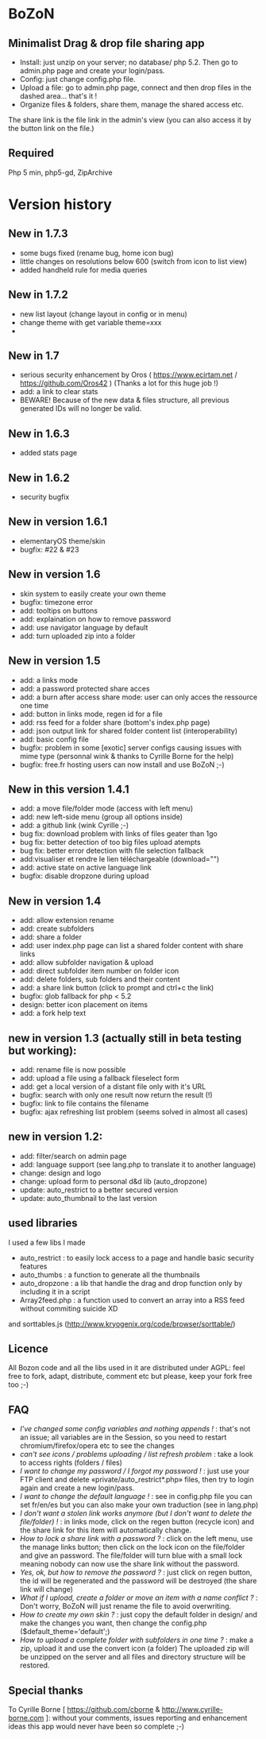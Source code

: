 # BoZoN



## Minimalist Drag & drop file sharing app

- Install: just unzip on your server; no database/ php 5.2. Then go to admin.php page and create your login/pass. 
- Config: just change config.php file. 
- Upload a file: go to admin.php page, connect and then drop files in the dashed area... that's it !
- Organize files & folders, share them, manage the shared access etc.

The share link is the file link in the admin's view (you can also access it by the button link on the file.)

## Required 
Php 5 min, php5-gd, ZipArchive

# Version history
## New in 1.7.3
- some bugs fixed (rename bug, home icon bug)
- little changes on resolutions below 600 (switch from icon to list view)
- added handheld rule for media queries


## New in 1.7.2
- new list layout (change layout in config or in menu)
- change theme with get variable theme=xxx
- 

## New in 1.7
* serious security enhancement by Oros ( https://www.ecirtam.net / https://github.com/Oros42 ) (Thanks a lot for this huge job !)
* add: a link to clear stats
* BEWARE! Because of the new data & files structure, all previous generated IDs will no longer be valid. 

## New in 1.6.3
* added stats page

## New in 1.6.2
* security bugfix

## New in version 1.6.1
* elementaryOS theme/skin
* bugfix: #22 & #23

## New in version 1.6
* skin system to easily create your own theme 
* bugfix: timezone error
* add: tooltips on buttons
* add: explaination on how to remove password
* add: use navigator language by default
* add: turn uploaded zip into a folder

## New in version 1.5
- add: a links mode 
- add: a password protected share acces
- add: a burn after access share mode: user can only acces the ressource one time
- add: button in links mode, regen id for a file
- add: rss feed for a folder share (bottom's index.php page)
- add: json output link for shared folder content list (interoperability)
- add: basic config file
- bugfix: problem in some [exotic] server configs causing issues with mime type (personnal wink & thanks to Cyrille Borne for the help)
- bugfix: free.fr hosting users can now install and use BoZoN ;-)

## New in this version 1.4.1
- add: a move file/folder mode (access with left menu)
- add: new left-side menu (group all options inside)
- add: a github link (wink Cyrille ;-)
- bug fix: download problem with links of files geater than 1go
- bug fix: better detection of too big files upload atempts
- bug fix: better error detection with file selection fallback
- add:visualiser et rendre le lien téléchargeable (download="")
- add: active state on active language link
- bugfix: disable dropzone during upload

## New in version 1.4
- add: allow extension rename
- add: create subfolders
- add: share a folder
- add: user index.php page can list a shared folder content with share links
- add: allow subfolder navigation & upload
- add: direct subfolder item number on folder icon
- add: delete folders, sub folders and their content
- add: a share link button (click to prompt and ctrl+c the link)
- bugfix: glob fallback for php < 5.2 
- design: better icon placement on items
- add: a fork help text

## new in version 1.3 (actually still in beta testing but working):
- add: rename file is now possible
- add: upload a file using a fallback fileselect form
- add: get a local version of a distant file only with it's URL
- bugfix: search with only one result now return the result (!)
- bugfix: link to file contains the filename
- bugfix: ajax refreshing list problem (seems solved in almost all cases)

## new in version 1.2:
- add: filter/search on admin page
- add: language support (see lang.php to translate it to another language)
- change: design and logo
- change: upload form to personal d&d lib (auto_dropzone)
- update: auto_restrict to a better secured version
- update: auto_thumbnail to the last version

## used libraries 
I used a few libs I made
- auto_restrict : to easily lock access to a page and handle basic security features
- auto_thumbs : a function to generate all the thumbnails
- auto_dropzone : a lib that handle the drag and drop function only by including it in a script
- Array2feed.php : a function used to convert an array into a RSS feed without commiting suicide XD

and sorttables.js (http://www.kryogenix.org/code/browser/sorttable/)

## Licence
All Bozon code and all the libs used in it are distributed under AGPL: feel free to fork, adapt, distribute, comment etc but please, keep your fork free too ;-)

## FAQ
- _I've changed some config variables and nothing appends !_ : that's not an issue; all variables are in the Session, so you need to restart chromium/firefox/opera etc to see the changes 
- _can't see icons / problems uploading / list refresh problem_ : take a look to access rights (folders / files)
- _I want to change my password / I forgot my password !_ : just use your FTP client and delete «private/auto_restrict*.php» files, then try to login again and create a new login/pass.
- _I want to change the default language !_ : see in config.php file you can set fr/en/es but you can also make your own traduction (see in lang.php)
- _I don't want a stolen link works anymore (but I don't want to delete the file/folder) !_ : in links mode, click on the regen button (recycle icon) and the share link for this item will automatically change.
- _How to lock a share link with a password ?_ : click on the left menu, use the manage links button; then click on the lock icon on the file/folder and give an password. The file/folder will turn blue with a small lock meaning nobody can now use the share link without the password.
- _Yes, ok, but how to remove the password ?_ : just click on regen button, the id will be regenerated and the password will be destroyed (the share link will change)
- _What if I upload, create a folder or move an item with a name conflict ?_ : Don't worry, BoZoN will just rename the file to avoid overwriting.
- _How to create my own skin ?_ : just copy the default folder in design/ and make the changes you want, then change the config.php ($default_theme='default';)
- _How to upload a complete folder with subfolders in one time ?_ : make a zip, upload it and use the convert icon (a folder) The uploaded zip will be unzipped on the server and all files and directory structure will be restored.

## Special thanks
To Cyrille Borne [ https://github.com/cborne & http://www.cyrille-borne.com ]: without your comments, issues reporting and enhancement ideas this app would never have been so complete ;-)

